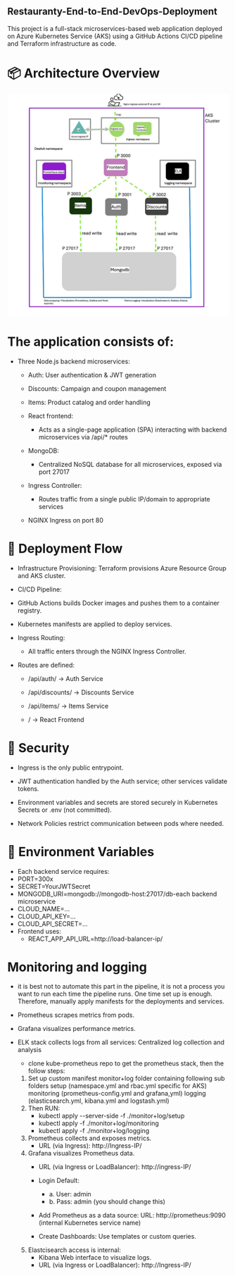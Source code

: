 ## Restauranty-End-to-End-DevOps-Deployment
This project is a full-stack microservices-based web application deployed on Azure Kubernetes Service (AKS) using a GitHub Actions CI/CD pipeline and Terraform infrastructure as code.
# 📦 Architecture Overview

![Architecture](./architecture/project4.jpeg)

# The application consists of:

- Three Node.js backend microservices:

    - Auth: User authentication & JWT generation

    - Discounts: Campaign and coupon management

    - Items: Product catalog and order handling

    - React frontend:

        - Acts as a single-page application (SPA) interacting with backend microservices via /api/* routes

    - MongoDB:

        - Centralized NoSQL database for all microservices, exposed via port 27017

    - Ingress Controller:

        - Routes traffic from a single public IP/domain to appropriate services

    - NGINX Ingress on port 80

# 🚀 Deployment Flow
- Infrastructure Provisioning: Terraform provisions Azure Resource Group and AKS cluster.

- CI/CD Pipeline:

- GitHub Actions builds Docker images and pushes them to a container registry.

- Kubernetes manifests are applied to deploy services.

- Ingress Routing:

    - All traffic enters through the NGINX Ingress Controller.

- Routes are defined:

    - /api/auth/ → Auth Service

    - /api/discounts/ → Discounts Service

    - /api/items/ → Items Service

    - / → React Frontend

# 🔐 Security
- Ingress is the only public entrypoint.

- JWT authentication handled by the Auth service; other services validate tokens.

- Environment variables and secrets are stored securely in Kubernetes Secrets or .env (not committed).

- Network Policies restrict communication between pods where needed.

# 🔧 Environment Variables
- Each backend service requires:
- PORT=300x
- SECRET=YourJWTSecret
- MONGODB_URI=mongodb://mongodb-host:27017/db-each backend microservice
- CLOUD_NAME=...
- CLOUD_API_KEY=...
- CLOUD_API_SECRET=...
- Frontend uses:
    - REACT_APP_API_URL=http://load-balancer-ip/

# Monitoring and logging

- it is best not to automate this part in the pipeline, it is not a process you want to run each time the pipeline runs. One time set up is enough. Therefore, manually apply manifests for the deployments and services.

- Prometheus scrapes metrics from pods.

- Grafana visualizes performance metrics.

- ELK stack collects logs from all services: Centralized log collection and analysis

    - clone kube-prometheus repo to get the prometheus stack, then the follow steps:
    1. Set up custom manifest monitor+log folder containing following sub folders
        setup (namespace.yml and rbac.yml specific for AKS)
        monitoring (prometheus-config.yml and grafana,yml)
        logging (elasticsearch.yml, kibana.yml and logstash.yml)
    2. Then RUN:
        - kubectl apply --server-side -f ./monitor+log/setup
        - kubectl apply -f ./monitor+log/monitoring
        - kubectl apply -f ./monitor+log/logging
    3.  Prometheus collects and exposes metrics.
        - URL (via Ingress): http://Ingress-IP/
    4. Grafana visualizes Prometheus data.
        - URL (via Ingress or LoadBalancer): http://ingress-IP/
        - Login Default:
            - a. User: admin
            - b. Pass: admin (you should change this)

        - Add Prometheus as a data source: URL: http://prometheus:9090 (internal Kubernetes service name)
        - Create Dashboards: Use templates or custom queries.
    5. Elastcisearch access is internal: 
        - Kibana Web interface to visualize logs.
        - URL (via Ingress or LoadBalancer): http://Ingress-IP/

 


